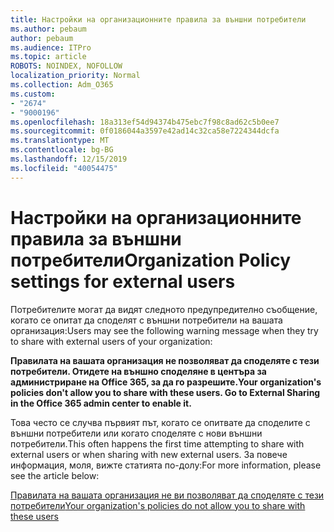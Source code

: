 ```yaml
---
title: Настройки на организационните правила за външни потребители
ms.author: pebaum
author: pebaum
ms.audience: ITPro
ms.topic: article
ROBOTS: NOINDEX, NOFOLLOW
localization_priority: Normal
ms.collection: Adm_O365
ms.custom:
- "2674"
- "9000196"
ms.openlocfilehash: 18a313ef54d94374b475ebc7f98c8ad62c5b0ee7
ms.sourcegitcommit: 0f0186044a3597e42ad14c32ca58e7224344dcfa
ms.translationtype: MT
ms.contentlocale: bg-BG
ms.lasthandoff: 12/15/2019
ms.locfileid: "40054475"
---
```

# <a name="organization-policy-settings-for-external-users"></a><span data-ttu-id="75700-102">Настройки на организационните правила за външни потребители</span><span class="sxs-lookup"><span data-stu-id="75700-102">Organization Policy settings for external users</span></span>

<span data-ttu-id="75700-103">Потребителите могат да видят следното предупредително съобщение, когато се опитат да споделят с външни потребители на вашата организация:</span><span class="sxs-lookup"><span data-stu-id="75700-103">Users may see the following warning message when they try to share with external users of your organization:</span></span> 

   <span data-ttu-id="75700-104">**Правилата на вашата организация не позволяват да споделяте с тези потребители. Отидете на външно споделяне в центъра за администриране на Office 365, за да го разрешите.**</span><span class="sxs-lookup"><span data-stu-id="75700-104">**Your organization's policies don't allow you to share with these users. Go to External Sharing in the Office 365 admin center to enable it.**</span></span> 

<span data-ttu-id="75700-105">Това често се случва първият път, когато се опитвате да споделите с външни потребители или когато споделяте с нови външни потребители.</span><span class="sxs-lookup"><span data-stu-id="75700-105">This often happens the first time attempting to share with external users or when sharing with new external users.</span></span> <span data-ttu-id="75700-106">За повече информация, моля, вижте статията по-долу:</span><span class="sxs-lookup"><span data-stu-id="75700-106">For more information, please see the article below:</span></span>

[<span data-ttu-id="75700-107">Правилата на вашата организация не ви позволяват да споделяте с тези потребители</span><span class="sxs-lookup"><span data-stu-id="75700-107">Your organization's policies do not allow you to share with these users</span></span>](https://docs.microsoft.com/sharepoint/support/administration/organization-policies-do-not-allow-you-to-share-with-users-error)






